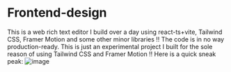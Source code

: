 # Frontend-design
This is a web rich text editor I build over a day using react-ts+vite, Tailwind CSS, Framer Motion and some other minor libraries
‼️ The code is in no way production-ready. This is just an experimental project I built for the sole reason of using Tailwind CSS and Framer Motion ‼️
Here is a quick sneak peak:
![image](https://user-images.githubusercontent.com/90000349/170462195-5dd258ab-5193-41da-bd9f-32ebbe238355.png)
